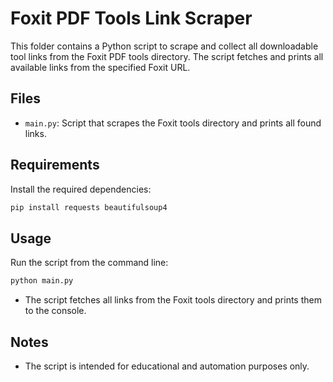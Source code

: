 # Foxit PDF Tools Link Scraper

This folder contains a Python script to scrape and collect all downloadable tool links from the Foxit PDF tools directory. The script fetches and prints all available links from the specified Foxit URL.

## Files
- `main.py`: Script that scrapes the Foxit tools directory and prints all found links.

## Requirements

Install the required dependencies:

```bash
pip install requests beautifulsoup4
```

## Usage

Run the script from the command line:

```bash
python main.py
```

- The script fetches all links from the Foxit tools directory and prints them to the console.

## Notes
- The script is intended for educational and automation purposes only. 